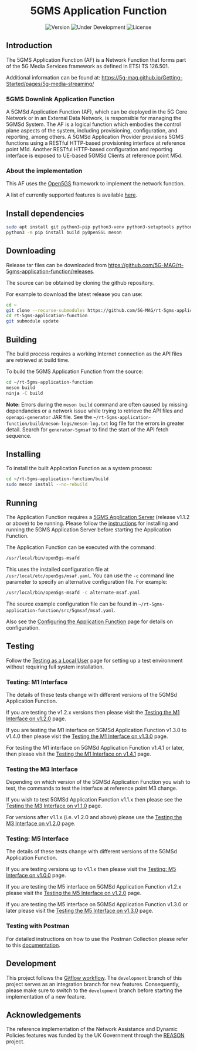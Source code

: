 <h1 align="center">5GMS Application Function</h1>
<p align="center">
  <img src="https://img.shields.io/github/v/tag/5G-MAG/rt-5gms-application-function?label=version" alt="Version">
  <img src="https://img.shields.io/badge/Status-Under_Development-yellow" alt="Under Development">
  <img src="https://img.shields.io/badge/License-5G--MAG%20Public%20License%20(v1.0)-blue" alt="License">
</p>

## Introduction

The 5GMS Application Function (AF) is a Network Function that forms part of the 5G Media Services framework as defined in ETSI TS 126.501.

Additional information can be found at: https://5g-mag.github.io/Getting-Started/pages/5g-media-streaming/

### 5GMS Downlink Application Function
A 5GMSd Application Function (AF), which can be deployed in the 5G Core Network or in an External Data Network, is responsible for managing the 5GMSd System. The AF is a logical function which embodies the control plane aspects of the system, including provisioning, configuration, and reporting, among others. A 5GMSd Application Provider provisions 5GMS functions using a RESTful HTTP-based provisioning interface at reference point M1d. Another RESTful HTTP-based configuration and reporting interface is exposed to UE-based 5GMSd Clients at reference point M5d.

### About the implementation

This AF uses the [Open5GS](https://open5gs.org/) framework to implement the network function.

A list of currently supported features is available [here](docs/features.md).

## Install dependencies

```bash
sudo apt install git python3-pip python3-venv python3-setuptools python3-wheel ninja-build build-essential flex bison git libsctp-dev libgnutls28-dev libgcrypt-dev libssl-dev libidn11-dev libmongoc-dev libbson-dev libyaml-dev libnghttp2-dev libmicrohttpd-dev libcurl4-gnutls-dev libnghttp2-dev libtins-dev libtalloc-dev curl wget default-jdk cmake
python3 -m pip install build pyOpenSSL meson
```

## Downloading

Release tar files can be downloaded from <https://github.com/5G-MAG/rt-5gms-application-function/releases>.

The source can be obtained by cloning the github repository.

For example to download the latest release you can use:

```bash
cd ~
git clone --recurse-submodules https://github.com/5G-MAG/rt-5gms-application-function.git
cd rt-5gms-application-function
git submodule update
```

## Building

The build process requires a working Internet connection as the API files are retrieved at build time.

To build the 5GMS Application Function from the source:

```bash
cd ~/rt-5gms-application-function
meson build
ninja -C build
```

**Note:** Errors during the `meson build` command are often caused by missing dependancies or a network issue while trying to retrieve the API files and `openapi-generator` JAR file. See the `~/rt-5gms-application-function/build/meson-logs/meson-log.txt` log file for the errors in greater detail. Search for `generator-5gmsaf` to find the start of the API fetch sequence.

## Installing

To install the built Application Function as a system process:

```bash
cd ~/rt-5gms-application-function/build
sudo meson install --no-rebuild
```

## Running

The Application Function requires a [5GMS Application Server](https://github.com/5G-MAG/rt-5gms-application-server) (release v1.1.2 or above) to be running. Please follow the [instructions](https://github.com/5G-MAG/rt-5gms-application-server/#readme) for installing and running the 5GMS Application Server before starting the Application Function.

The Application Function can be executed with the command:

```bash
/usr/local/bin/open5gs-msafd
```

This uses the installed configuration file at `/usr/local/etc/open5gs/msaf.yaml`. You can use the `-c` command line parameter to
specify an alternative configuration file. For example:

```bash
/usr/local/bin/open5gs-msafd -c alternate-msaf.yaml
```

The source example configuration file can be found in `~/rt-5gms-application-function/src/5gmsaf/msaf.yaml`.

Also see the [Configuring the Application Function](docs/configuration.md) page for details on configuration.

## Testing

Follow the [Testing as a Local User](docs/testing-local-user.md) page for setting up a test environment without requiring full
system installation.

### Testing: M1 Interface

The details of these tests change with different versions of the 5GMSd Application Function.

If you are testing the v1.2.x versions then please visit the [Testing the M1 Interface on v1.2.0](docs/testing/testing-m1-v120.md) page.

If you are testing the M1 interface on 5GMSd Application Function v1.3.0 to v1.4.0 then please visit the
[Testing the M1 Interface on v1.3.0](docs/testing/testing-m1-v130.md) page.

For testing the M1 interface on 5GMSd Application Function v1.4.1 or later, then please visit the
[Testing the M1 Interface on v1.4.1](docs/testing/testing-m1-v141.md) page.

### Testing the M3 Interface

Depending on which version of the 5GMSd Application Function you wish to test, the commands to test the interface at reference point M3 change.

If you wish to test 5GMSd Application Function v1.1.x then please see the [Testing the M3 Interface on v1.1.0](docs/testing/testing-m3-v110.md) page.

For versions after v1.1.x (i.e. v1.2.0 and above) please use the [Testing the M3 Interface on v1.2.0](docs/testing/testing-m3-v120-md) page.

### Testing: M5 Interface

The details of these tests change with different versions of the 5GMSd Application Function.

If you are testing versions up to v1.1.x then please visit the [Testing: M5 Interface on v1.0.0](docs/testing/testing-m5-v100.md)
page.

If you are testing the M5 interface on 5GMSd Application Function v1.2.x please visit the
[Testing the M5 Interface on v1.2.0](docs/testing/testing-m5-v120.md) page.

If you are testing the M5 interface on 5GMSd Application Function v1.3.0 or later please visit the
[Testing the M5 Interface on v1.3.0](docs/testing/testing-m5-v130.md) page.

### Testing with Postman

For detailed instructions on how to use the Postman Collection please refer to this [documentation](docs/testing/testing-postman.md).

## Development

This project follows
the [Gitflow workflow](https://www.atlassian.com/git/tutorials/comparing-workflows/gitflow-workflow). The
`development` branch of this project serves as an integration branch for new features. Consequently, please make sure to
switch to the `development` branch before starting the implementation of a new feature.

## Acknowledgements

The reference implementation of the Network Assistance and Dynamic Policies features was funded by the UK Government through the [REASON](https://reason-open-networks.ac.uk/) project.
